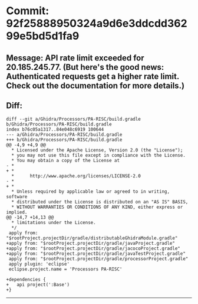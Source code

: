# Commit: 92f25888950324a9d6e3ddcdd36299e5bd5d1fa9
## Message: API rate limit exceeded for 20.185.245.77. (But here's the good news: Authenticated requests get a higher rate limit. Check out the documentation for more details.)
## Diff:
```
diff --git a/Ghidra/Processors/PA-RISC/build.gradle b/Ghidra/Processors/PA-RISC/build.gradle
index b76c05a1317..84e048c6919 100644
--- a/Ghidra/Processors/PA-RISC/build.gradle
+++ b/Ghidra/Processors/PA-RISC/build.gradle
@@ -4,9 +4,9 @@
  * Licensed under the Apache License, Version 2.0 (the "License");
  * you may not use this file except in compliance with the License.
  * You may obtain a copy of the License at
- * 
+ *
  *      http://www.apache.org/licenses/LICENSE-2.0
- * 
+ *
  * Unless required by applicable law or agreed to in writing, software
  * distributed under the License is distributed on an "AS IS" BASIS,
  * WITHOUT WARRANTIES OR CONDITIONS OF ANY KIND, either express or implied.
@@ -14,7 +14,13 @@
  * limitations under the License.
  */
 apply from: "$rootProject.projectDir/gradle/distributableGhidraModule.gradle"
+apply from: "$rootProject.projectDir/gradle/javaProject.gradle"
+apply from: "$rootProject.projectDir/gradle/jacocoProject.gradle"
+apply from: "$rootProject.projectDir/gradle/javaTestProject.gradle"
 apply from: "$rootProject.projectDir/gradle/processorProject.gradle"
 apply plugin: 'eclipse'
 eclipse.project.name = 'Processors PA-RISC'
 
+dependencies {
+	api project(':Base')
+}
```
-----------------------------------
